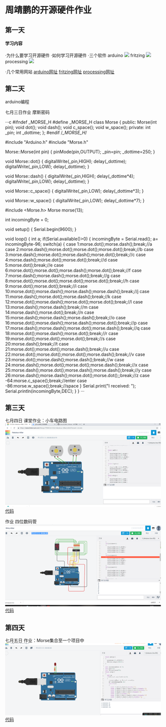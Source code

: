 # 周靖鹏的开源硬件作业

## 第一天

#### 学习内容
·为什么要学习开源硬件
·如何学习开源硬件
·三个软件
	arduino
![](img/arduino.png)
	fritzing
![](img/fritzing.png)
	processing
![](img/proessing.png)

·几个常用网站
[arduino网址](http://arduino.cc)
[fritzing网址](https://fritzing.org)
[processing网址](https://processing.org)

## 第二天

arduino编程

七月三日作业
摩斯密码

···c
#ifndef _MORSE_H
#define _MORSE_H
class Morse
{
  public:
    Morse(int pin);
    void dot();
    void dash();
    void c_space();
    void w_space();
  private:
    int _pin;
    int _dottime;
};
#endif /*_MORSE_H*/

#include "Arduino.h"
#include "Morse.h"

Morse::Morse(int pin)
{
	pinMode(pin,OUTPUT);
	_pin=pin;
	_dottime=250;
}

void Morse::dot()
{
	digitalWrite(_pin,HIGH);
	delay(_dottime);
	digitalWrite(_pin,LOW);
	delay(_dottime);
}

void Morse::dash()
{
	digitalWrite(_pin,HIGH);
	delay(_dottime*4);
	digitalWrite(_pin,LOW);
	delay(_dottime);
}

void Morse::c_space()
{
	digitalWrite(_pin,LOW);
	delay(_dottime*3);
}

void Morse::w_space()
{
	digitalWrite(_pin,LOW);
	delay(_dottime*7);
}

#include <Morse.h>
Morse morse(13);

int incomingByte = 0;

void setup()
{
  Serial.begin(9600);
}

void loop()
{
  int a;
  if(Serial.available()>0)
  {
    incomingByte = Serial.read();
    a= incomingByte-96;
    switch(a)
    {
      case 1:morse.dot();morse.dash();break;//a
      case 2:morse.dash();morse.dot();morse.dot();morse.dot();break;//b
      case 3:morse.dash();morse.dot();morse.dash();morse.dot();break;//c
      case 4:morse.dash();morse.dot();morse.dot();break;//d
      case 5:morse.dot();break;//e
      case 6:morse.dot();morse.dot();morse.dash();morse.dot();break;//f
      case 7:morse.dash();morse.dash();morse.dot();break;//g
      case 8:morse.dot();morse.dot();morse.dot();morse.dot();break;//h
      case 9:morse.dot();morse.dot();break;//i
      case 10:morse.dot();morse.dash();morse.dash();morse.dash();break;//j
      case 11:morse.dash();morse.dot();morse.dash();break;//k
      case 12:morse.dot();morse.dash();morse.dot();morse.dot();break;//l
      case 13:morse.dash();morse.dash();break;//m
      case 14:morse.dash();morse.dot();break;//n
      case 15:morse.dash();morse.dash();morse.dash();break;//o
      case 16:morse.dot();morse.dash();morse.dash();morse.dot();break;//p
      case 17:morse.dash();morse.dash();morse.dot();morse.dash();break;//q
      case 18:morse.dot();morse.dash();morse.dot();break;//r
      case 19:morse.dot();morse.dot();morse.dot();break;//s
      case 20:morse.dash();break;//t
      case 21:morse.dot();morse.dot();morse.dash();break;//u
      case 22:morse.dot();morse.dot();morse.dot();morse.dash();break;//v
      case 23:morse.dot();morse.dash();morse.dash();break;//w
      case 24:morse.dash();morse.dot();morse.dot();morse.dash();break;//x
      case 25:morse.dash();morse.dot();morse.dash();morse.dash();break;//y
      case 26:morse.dash();morse.dash();morse.dot();morse.dot();;break;//z
      case -64:morse.c_space();break;//enter
      case -86:morse.w_space();break;//space
     }
    Serial.print("I received: ");
    Serial.println(incomingByte,DEC);
    }
  }
···

## 第三天

七月四日
课堂作业：小车电路图
![](car-0407/car.png)
[代码](car-0407/car.ino)

作业
四位数码管
![](七位数码管/shumaguan.png)
[代码](七位数码管/shumaguan.ino)

## 第四天

七月五日
作业：Morse集合至一个项目中
![](Morse2.0/Morse2.0.png)
[代码](Morse2.0/Morse2.0.ino)

